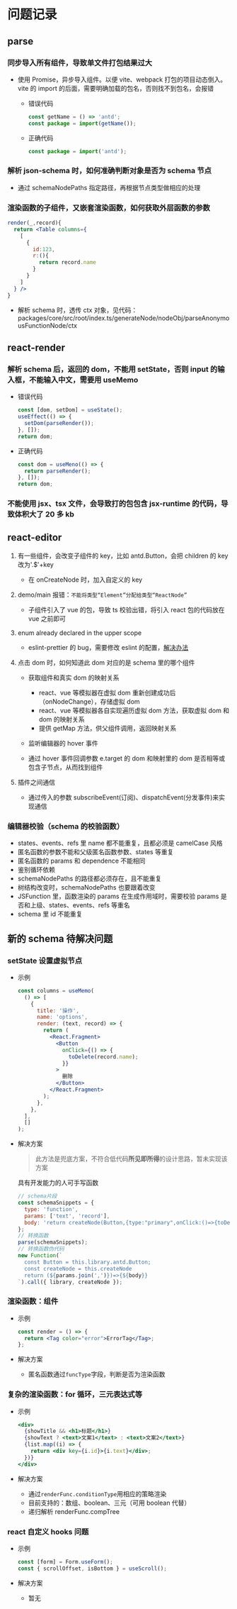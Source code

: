 # 问题记录

## parse

### 同步导入所有组件，导致单文件打包结果过大

- 使用 Promise，异步导入组件。以便 vite、webpack 打包的项目动态倒入。vite 的 import 的后面，需要明确加载的包名，否则找不到包名，会报错

  - 错误代码

    ```jsx
    const getName = () => 'antd';
    const package = import(getName());
    ```

  - 正确代码

    ```jsx
    const package = import('antd');
    ```

### 解析 json-schema 时，如何准确判断对象是否为 schema 节点

- 通过 schemaNodePaths 指定路径，再根据节点类型做相应的处理

### 渲染函数的子组件，又嵌套渲染函数，如何获取外层函数的参数

```jsx
render(_,record){
  return <Table columns={
    [
      {
        id:123,
        r:(){
          return record.name
        }
      }
    ]
  } />
}
```

- 解析 schema 时，透传 ctx 对象，见代码：packages/core/src/root/index.ts/generateNode/nodeObj/parseAnonymousFunctionNode/ctx

## react-render

### 解析 schema 后，返回的 dom，不能用 setState，否则 input 的输入框，不能输入中文，需要用 useMemo

- 错误代码

  ```jsx
  const [dom, setDom] = useState();
  useEffect(() => {
    setDom(parseRender());
  }, []);
  return dom;
  ```

- 正确代码

  ```jsx
  const dom = useMeno(() => {
    return parseRender();
  }, []);
  return dom;
  ```

### 不能使用 jsx、tsx 文件，会导致打的包包含 jsx-runtime 的代码，导致体积大了 20 多 kb

## react-editor

1. 有一些组件，会改变子组件的 key，比如 antd.Button，会把 children 的 key 改为'.$'+key

   - 在 onCreateNode 时，加入自定义的 key

2. demo/main 报错：`不能将类型“Element”分配给类型“ReactNode”`

   - 子组件引入了 vue 的包，导致 ts 校验出错，将引入 react 包的代码放在 vue 之前即可

3. enum already declared in the upper scope

   - eslint-prettier 的 bug，需要修改 eslint 的配置，[解决办法](https://github.com/typescript-eslint/typescript-eslint/issues/2484)

4. 点击 dom 时，如何知道此 dom 对应的是 schema 里的哪个组件

   - 获取组件和真实 dom 的映射关系

     - react、vue 等模拟器在虚拟 dom 重新创建成功后（onNodeChange），存储虚拟 dom
     - react、vue 等模拟器各自实现遍历虚拟 dom 方法，获取虚拟 dom 和 dom 的映射关系
     - 提供 getMap 方法，供父组件调用，返回映射关系

   - 监听编辑器的 hover 事件

   - 通过 hover 事件回调参数 e.target 的 dom 和映射里的 dom 是否相等或包含子节点，从而找到组件

5. 插件之间通信

   - 通过传入的参数 subscribeEvent(订阅)、dispatchEvent(分发事件)来实现通信

### 编辑器校验（schema 的校验函数）

- states、events、refs 里 name 都不能重复，且都必须是 camelCase 风格
- 匿名函数的参数不能和父级匿名函数参数、states 等重复
- 匿名函数的 params 和 dependence 不能相同
- 鉴别循环依赖
- schemaNodePaths 的路径都必须存在，且不能重复
- 树结构改变时，schemaNodePaths 也要跟着改变
- JSFunction 里，函数渲染的 params 在生成作用域时，需要校验 params 是否和上级、states、events、refs 等重名
- schema 里 id 不能重复

## 新的 schema 待解决问题

### setState 设置虚拟节点

- 示例

  ```jsx
  const columns = useMemo(
    () => [
      {
        title: '操作',
        name: 'options',
        render: (text, record) => {
          return (
            <React.Fragment>
              <Button
                onClick={() => {
                  toDelete(record.name);
                }}
              >
                删除
              </Button>
            </React.Fragment>
          );
        },
      },
    ],
    []
  );
  ```

- 解决方案

  > 此方法是兜底方案，不符合低代码**所见即所得**的设计思路，暂未实现该方案

  具有开发能力的人可手写函数

  ```js
  // schema片段
  const schemaSnippets = {
    type: 'function',
    params: ['text', 'record'],
    body: 'return createNode(Button,{type:"primary",onClick:()=>{toDelete(record.id)}},"删除")',
  };
  // 转换函数
  parse(schemaSnippets);
  // 转换函数伪代码
  new Function(`
    const Button = this.library.antd.Button;
    const createNode = this.createNode
    return (${params.join(',')})=>{${body}}
  `).call({ library, createNode });
  ```

### 渲染函数：组件

- 示例

  ```jsx
  const render = () => {
    return <Tag color="error">ErrorTag</Tag>;
  };
  ```

- 解决方案

  - 匿名函数通过`funcType`字段，判断是否为渲染函数

### 复杂的渲染函数：for 循环，三元表达式等

- 示例

  ```jsx
  <div>
    {showTitle && <h1>标题</h1>}
    {showText ? <text>文案1</text> : <text>文案2</text>}
    {list.map((i) => {
      return <div key={i.id}>{i.text}</div>;
    })}
  </div>
  ```

- 解决方案

  - 通过`renderFunc.conditionType`用相应的策略渲染
  - 目前支持的：数组、boolean、三元（可用 boolean 代替）
  - 递归解析 renderFunc.compTree

### react 自定义 hooks 问题

- 示例

  ```jsx
  const [form] = Form.useForm();
  const { scrollOffset, isBottom } = useScroll();
  ```

- 解决方案
  - 暂无
